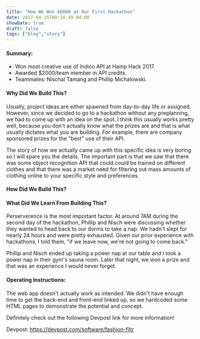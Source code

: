 ```yaml
---
title: "How We Won $6000 at Our First Hackathon"
date: 2017-04-15T00:14:49-04:00
showDate: true
draft: false
tags: ["blog","story"]
---
```


#### Summary:

* Won most creative use of Indico API at Hamp Hack 2017.
* Awarded $2000/team member in API credits.
* Teammates: Nischal Tamang and Phillip Michalowski.

#### Why Did We Build This?
Usually, project ideas are either spawned from day-to-day life or assigned. However, since we decided to go to a hackathon without any preplanning, we had to come up with an idea on the spot. I think this usually works pretty well, because you don't actually know what the prizes are and that is what usually dictates what you are building. For example, there are company sponsored prizes for the "best" use of their API. 

The story of how we actually came up with this specific idea is very boring so I will spare you the details. The important part is that we saw that there was some object recognition API that could could be trained on different clothes and that there was a market need for filtering out mass amounts of clothing online to your specific style and preferences.

#### How Did We Build This?

#### What Did We Learn From Building This?
Perserverence is the most important factor. At around 7AM during the second day of the hackathon, Phillip and Nisch were discussing whether they wanted to head back to our dorms to take a nap. We hadn't slept for nearly 24 hours and were pretty exhausted. Given our prior experience with hackathons, I told them, "if we leave now, we're not going to come back." 

Phillip and Nisch ended up taking a power nap at our table and I took a power nap in their gym's sauna room. Later that night, we won a prize and that was an experience I would never forget.

#### Operating Instructions:

The web app doesn't actually work as intended. We didn't have enough time to get the back-end and front-end linked up, so we hardcoded some HTML pages to demonstrate the potential and concept.

Definitely check out the following Devpost link for more information!

Devpost: https://devpost.com/software/fashion-filtr

